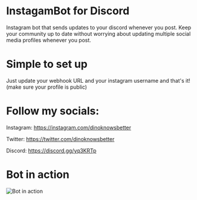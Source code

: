 # InstagamBot for Discord

Instagram bot that sends updates to your discord whenever you post. Keep your community up to date without worrying about updating multiple social media profiles whenever you post. 



 # Simple to set up
 
Just update your webhook URL and your instagram username and that's it!
(make sure your profile is public)



# Follow my socials:
Instagram: https://instagram.com/dinoknowsbetter

Twitter: https://twitter.com/dinoknowsbetter

Discord: https://discord.gg/yq3KRTp

# Bot in action

![Bot in action](https://i.imgur.com/LfBVgZZ.png)
